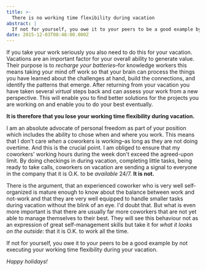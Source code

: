 ```yaml
---
title: >-
  There is no working time flexibility during vacation
abstract: |
  If not for yourself, you owe it to your peers to be a good example by not executing  your working time flexibility during your vacation.
date: 2015-12-03T08:48:00.000Z
---
```


If you take your work seriously you also need to do this for your vacation.
Vacations are an important factor for your overall ability to generate value.
Their purpose is to _recharge your batteries_–for knowledge workers this means
taking your mind off work so that your brain can process the things you have
learned about the challenges at hand, build the connections, and identify the
patterns that emerge. After returning from your vacation you have taken several
_virtual_ steps back and can assess your work from a new perspective. This will
enable you to find better solutions for the projects you are working on and
enable you to do your best eventually.

**It is therefore that you lose your working time flexibility during vacation.**

I am an absolute advocate of personal freedom as part of your position which
includes the ability to chose when and where you work. This means that I don't
care _when_ a coworkers is working–as long as they are not doing overtime. And
this is the crucial point. I am obliged to ensure that my coworkers' working
hours during the week don't exceed the agreed-upon limit. By doing checkings in
during vacation, completing little tasks, being ready to take calls, coworkers
on vacation are sending a signal to everyone in the company that it is O.K. to
be _available_ 24/7. **It is not.**

There is the argument, that an experienced coworker who is very well
self-organized is mature enough to know about the balance between work and
not-work and that they are very well equipped to handle smaller tasks during
vacation without the blink of an eye. I'd doubt that. But what is even more
important is that there are usually far more coworkers that are not yet able to
manage themselves to their best. They will see this behaviour not as an
expression of great self-management skills but take it for _what it looks on the
outside_: that it is O.K. to work all the time.

If not for yourself, you owe it to your peers to be a good example by not
executing your working time flexibility during your vacation.

_Happy holidays!_
